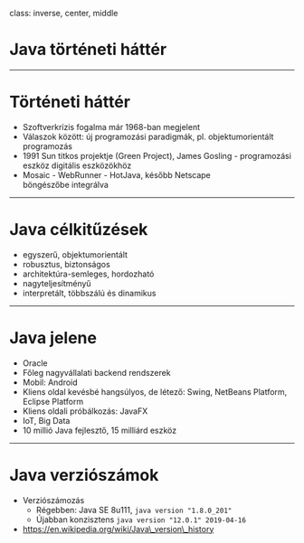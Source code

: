 class: inverse, center, middle

# Java történeti háttér

---

# Történeti háttér

* Szoftverkrízis fogalma már 1968-ban megjelent
* Válaszok között: új programozási paradigmák, pl. objektumorientált programozás
* 1991 Sun titkos projektje (Green Project), James Gosling - programozási eszköz digitális eszközökhöz
* Mosaic - WebRunner - HotJava, később Netscape<br /> böngészőbe integrálva

---

# Java célkitűzések

* egyszerű, objektumorientált
* robusztus, biztonságos
* architektúra-semleges, hordozható
* nagyteljesítményű
* interpretált, többszálú és dinamikus

---

# Java jelene

* Oracle
* Főleg nagyvállalati backend rendszerek
* Mobil: Android
* Kliens oldal kevésbé hangsúlyos, de létező: Swing, NetBeans Platform, Eclipse Platform
* Kliens oldali próbálkozás: JavaFX
* IoT, Big Data
* 10 millió Java fejlesztő, 15 milliárd eszköz

---

# Java verziószámok

* Verziószámozás
    * Régebben: Java SE 8u111, `java version "1.8.0_201"`
    * Újabban konzisztens `java version "12.0.1" 2019-04-16`
* https://en.wikipedia.org/wiki/Java\_version\_history
